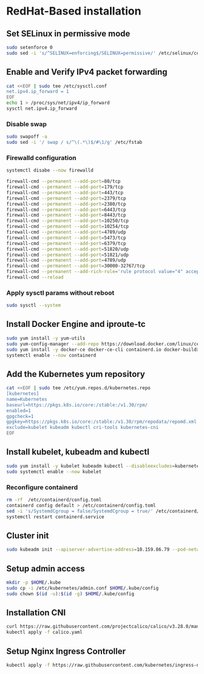 # RedHat-Based installation

## Set SELinux in permissive mode

```sh
sudo setenforce 0
sudo sed -i 's/^SELINUX=enforcing$/SELINUX=permissive/' /etc/selinux/config
```
## Enable and Verify IPv4 packet forwarding

```sh
cat <<EOF | sudo tee /etc/sysctl.conf
net.ipv4.ip_forward = 1
EOF
echo 1 > /proc/sys/net/ipv4/ip_forward
sysctl net.ipv4.ip_forward
```
### Disable swap

```sh
sudo swapoff -a
sudo sed -i '/ swap / s/^\(.*\)$/#\1/g' /etc/fstab
```

### Firewalld configuration

```sh
systemctl disabe --now firewalld
```

```sh
firewall-cmd --permanent --add-port=80/tcp
firewall-cmd --permanent --add-port=179/tcp
firewall-cmd --permanent --add-port=443/tcp
firewall-cmd --permanent --add-port=2379/tcp
firewall-cmd --permanent --add-port=2380/tcp
firewall-cmd --permanent --add-port=6443/tcp
firewall-cmd --permanent --add-port=8443/tcp
firewall-cmd --permanent --add-port=10250/tcp
firewall-cmd --permanent --add-port=10254/tcp
firewall-cmd --permanent --add-port=4789/udp
firewall-cmd --permanent --add-port=5473/tcp
firewall-cmd --permanent --add-port=6379/tcp
firewall-cmd --permanent --add-port=51820/udp
firewall-cmd --permanent --add-port=51821/udp
firewall-cmd --permanent --add-port=4789/udp
firewall-cmd --permanent --add-port=30000-32767/tcp
firewall-cmd --permanent --add-rich-rule='rule protocol value="4" accept'
firewall-cmd --reload
```


### Apply sysctl params without reboot
```sh
sudo sysctl --system
```
## Install Docker Engine and iproute-tc

```sh
sudo yum install -y yum-utils
sudo yum-config-manager --add-repo https://download.docker.com/linux/centos/docker-ce.repo
sudo yum install -y docker-ce docker-ce-cli containerd.io docker-buildx-plugin docker-compose-plugin iproute-tc
systemctl enable --now containerd
```

## Add the Kubernetes yum repository

```sh
cat <<EOF | sudo tee /etc/yum.repos.d/kubernetes.repo
[kubernetes]
name=Kubernetes
baseurl=https://pkgs.k8s.io/core:/stable:/v1.30/rpm/
enabled=1
gpgcheck=1
gpgkey=https://pkgs.k8s.io/core:/stable:/v1.30/rpm/repodata/repomd.xml.key
exclude=kubelet kubeadm kubectl cri-tools kubernetes-cni
EOF
```

## Install kubelet, kubeadm and kubectl

```sh
sudo yum install -y kubelet kubeadm kubectl --disableexcludes=kubernetes
sudo systemctl enable --now kubelet
```

### Reconfigure containerd

```sh
rm -rf  /etc/containerd/config.toml
containerd config default > /etc/containerd/config.toml
sed -i 's/SystemdCgroup = false/SystemdCgroup = true/' /etc/containerd/config.toml
systemctl restart containerd.service
```

## Cluster init

```sh
sudo kubeadm init --apiserver-advertise-address=10.159.86.79 --pod-network-cidr=10.244.0.0/16 --control-plane-endpoint=10.159.86.79 --v=5
```
## Setup admin access

```sh
mkdir -p $HOME/.kube
sudo cp -i /etc/kubernetes/admin.conf $HOME/.kube/config
sudo chown $(id -u):$(id -g) $HOME/.kube/config
```
## Installation CNI

```sh
curl https://raw.githubusercontent.com/projectcalico/calico/v3.28.0/manifests/calico.yaml -O
kubectl apply -f calico.yaml
```

## Setup Nginx Ingress Controller

```sh
kubectl apply -f https://raw.githubusercontent.com/kubernetes/ingress-nginx/controller-v1.10.1/deploy/static/provider/baremetal/deploy.yaml
```

